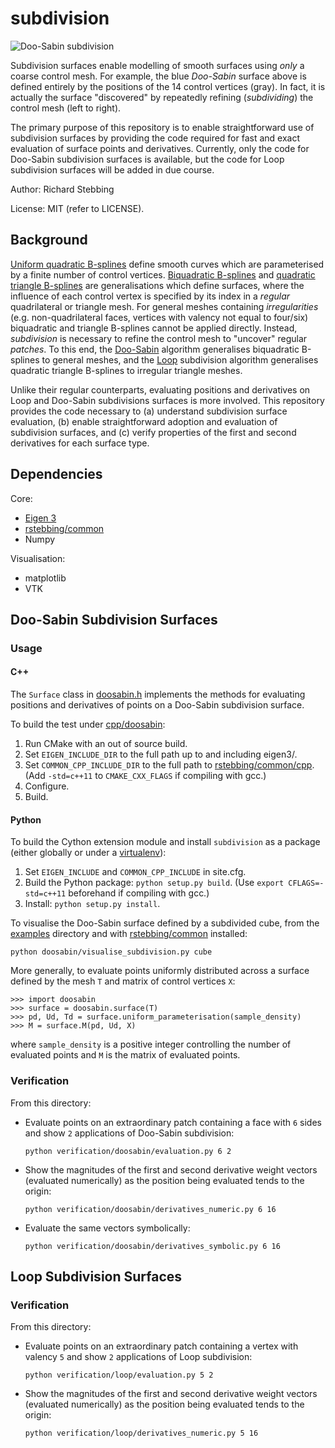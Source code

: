 subdivision
===========

![Doo-Sabin subdivision](https://github.com/rstebbing/subdivision/raw/master/README.png)

Subdivision surfaces enable modelling of smooth surfaces using _only_ a coarse control mesh.
For example, the blue _Doo-Sabin_ surface above is defined entirely by the positions of the 14 control vertices (gray).
In fact, it is actually the surface "discovered" by repeatedly refining (_subdividing_) the control mesh (left to right).

The primary purpose of this repository is to enable straightforward use of subdivision surfaces by providing the code required for fast and exact evaluation of surface points and derivatives.
Currently, only the code for Doo-Sabin subdivision surfaces is available, but the code for Loop subdivision surfaces will be added in due course.

Author: Richard Stebbing

License: MIT (refer to LICENSE).

Background
----------
[Uniform quadratic B-splines][2] define smooth curves which are parameterised by a finite number of control vertices.
[Biquadratic B-splines][3] and [quadratic triangle B-splines][1] are generalisations which define surfaces, where the influence of each control vertex is specified by its index in a _regular_ quadrilateral or triangle mesh.
For general meshes containing _irregularities_ (e.g. non-quadrilateral faces, vertices with valency not equal to four/six) biquadratic and triangle B-splines cannot be applied directly.
Instead, _subdivision_ is necessary to refine the control mesh to "uncover" regular _patches_.
To this end, the [Doo-Sabin][5] algorithm generalises biquadratic B-splines to general meshes, and the [Loop][4] subdivision algorithm generalises quadratic triangle B-splines to irregular triangle meshes.

Unlike their regular counterparts, evaluating positions and derivatives on Loop and Doo-Sabin subdivisions surfaces is more involved.
This repository provides the code necessary to (a) understand subdivision surface evaluation, (b) enable straightforward adoption and evaluation of subdivision surfaces, and (c) verify properties of the first and second derivatives for each surface type.

Dependencies
------------
Core:
* [Eigen 3][6]
* [rstebbing/common][7]
* Numpy

Visualisation:
* matplotlib
* VTK

Doo-Sabin Subdivision Surfaces
------------------------------
### Usage
#### C++
The `Surface` class in [doosabin.h](cpp/doosabin/include/doosabin.h) implements the methods for evaluating positions and derivatives of points on a Doo-Sabin subdivision surface.

To build the test under [cpp/doosabin](cpp/doosabin):

1. Run CMake with an out of source build.
2. Set `EIGEN_INCLUDE_DIR` to the full path up to and including eigen3/.
3. Set `COMMON_CPP_INCLUDE_DIR` to the full path to [rstebbing/common/cpp](https://github.com/rstebbing/common/tree/master/cpp).
(Add `-std=c++11` to `CMAKE_CXX_FLAGS` if compiling with gcc.)
4. Configure.
5. Build.

#### Python
To build the Cython extension module and install `subdivision` as a package (either globally or under a [virtualenv](http://docs.python-guide.org/en/latest/dev/virtualenvs)):

1. Set `EIGEN_INCLUDE` and `COMMON_CPP_INCLUDE` in site.cfg.
2. Build the Python package: `python setup.py build`.
(Use `export CFLAGS=-std=c++11` beforehand if compiling with gcc.)
3. Install: `python setup.py install`.

To visualise the Doo-Sabin surface defined by a subdivided cube, from the [examples](examples) directory and with [rstebbing/common](https://github.com/rstebbing/common/tree/master) installed:
```
python doosabin/visualise_subdivision.py cube
```

More generally, to evaluate points uniformly distributed across a surface defined by the mesh `T` and matrix of control vertices `X`:
```
>>> import doosabin
>>> surface = doosabin.surface(T)
>>> pd, Ud, Td = surface.uniform_parameterisation(sample_density)
>>> M = surface.M(pd, Ud, X)
```
where `sample_density` is a positive integer controlling the number of evaluated points and `M` is the matrix of evaluated points.

### Verification
From this directory:

- Evaluate points on an extraordinary patch containing a face with `6` sides and show `2` applications of Doo-Sabin subdivision:
  ```
  python verification/doosabin/evaluation.py 6 2
  ```

- Show the magnitudes of the first and second derivative weight vectors (evaluated numerically) as the position being evaluated tends to the origin:
  ```
  python verification/doosabin/derivatives_numeric.py 6 16
  ```

- Evaluate the same vectors symbolically:
  ```
  python verification/doosabin/derivatives_symbolic.py 6 16
  ```

Loop Subdivision Surfaces
-------------------------
### Verification
From this directory:
- Evaluate points on an extraordinary patch containing a vertex with valency `5` and show `2` applications of Loop subdivision:
  ```
  python verification/loop/evaluation.py 5 2
  ```

- Show the magnitudes of the first and second derivative weight vectors (evaluated numerically) as the position being evaluated tends to the origin:
  ```
  python verification/loop/derivatives_numeric.py 5 16
  ```

[1]: http://www.cs.cmu.edu/afs/cs/user/glmiller/public/computational-geometry/15-852-F12/RelatedWork/Loop-by-Stam.pdf
[2]: http://graphics.cs.ucdavis.edu/education/CAGDNotes/CAGDNotes/Quadratic-B-Spline-Curve-Refinement/Quadratic-B-Spline-Curve-Refinement.html
[3]: http://graphics.cs.ucdavis.edu/education/CAGDNotes/CAGDNotes/Quadratic-B-Spline-Surface-Refinement/Quadratic-B-Spline-Surface-Refinement.html
[4]: http://research.microsoft.com/en-us/um/people/cloop/thesis.pdf
[5]: http://www.cs.caltech.edu/~cs175/cs175-02/resources/DS.pdf
[6]: http://eigen.tuxfamily.org
[7]: http://github.com/rstebbing/common
